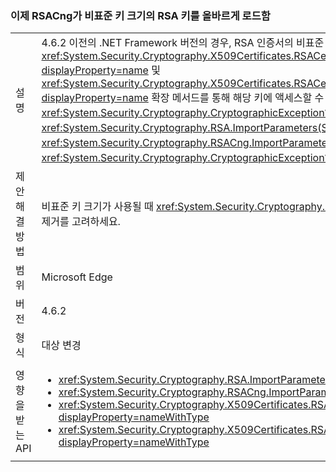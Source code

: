 ### <a name="rsacng-now-correctly-loads-rsa-keys-of-non-standard-key-size"></a>이제 RSACng가 비표준 키 크기의 RSA 키를 올바르게 로드함

|   |   |
|---|---|
|설명|4.6.2 이전의 .NET Framework 버전의 경우, RSA 인증서의 비표준 키 크기를 가진 고객은 <xref:System.Security.Cryptography.X509Certificates.RSACertificateExtensions.GetRSAPublicKey(System.Security.Cryptography.X509Certificates.X509Certificate2)?displayProperty=name> 및 <xref:System.Security.Cryptography.X509Certificates.RSACertificateExtensions.GetRSAPrivateKey(System.Security.Cryptography.X509Certificates.X509Certificate2)?displayProperty=name> 확장 메서드를 통해 해당 키에 액세스할 수 없습니다.  &quot;요청한 키 크기가 지원되지 않습니다&quot; 메시지와 함께 <xref:System.Security.Cryptography.CryptographicException?displayProperty=name>이 throw됩니다. .NET Framework 4.6.2에서 이 문제가 해결되었습니다. 마찬가지로, <xref:System.Security.Cryptography.RSA.ImportParameters(System.Security.Cryptography.RSAParameters)> 및 <xref:System.Security.Cryptography.RSACng.ImportParameters(System.Security.Cryptography.RSAParameters)>은 <xref:System.Security.Cryptography.CryptographicException?displayProperty=name>을 throw않고 비표준 키 크기로 작업합니다.|
|제안 해결 방법|비표준 키 크기가 사용될 때 <xref:System.Security.Cryptography.CryptographicException?displayProperty=name>이 throw되는 이전 동작에 의존하는 예외 처리 논리가 있는 경우 논리 제거를 고려하세요.|
|범위|Microsoft Edge|
|버전|4.6.2|
|형식|대상 변경|
|영향을 받는 API|<ul><li><xref:System.Security.Cryptography.RSA.ImportParameters(System.Security.Cryptography.RSAParameters)?displayProperty=nameWithType></li><li><xref:System.Security.Cryptography.RSACng.ImportParameters(System.Security.Cryptography.RSAParameters)?displayProperty=nameWithType></li><li><xref:System.Security.Cryptography.X509Certificates.RSACertificateExtensions.GetRSAPrivateKey(System.Security.Cryptography.X509Certificates.X509Certificate2)?displayProperty=nameWithType></li><li><xref:System.Security.Cryptography.X509Certificates.RSACertificateExtensions.GetRSAPublicKey(System.Security.Cryptography.X509Certificates.X509Certificate2)?displayProperty=nameWithType></li></ul>|

